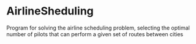 # AirlineSheduling
Program for solving the airline scheduling problem, selecting the optimal number of pilots that can perform a given set of routes between cities
